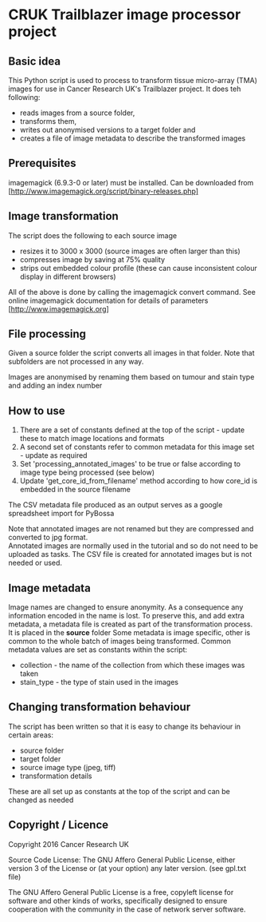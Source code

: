 # CRUK Trailblazer image processor project

## Basic idea

This Python script is used to process to transform tissue micro-array (TMA) images for use in
Cancer Research UK's Trailblazer project.  It does teh following:
 
- reads images from a source folder, 
- transforms them,
- writes out anonymised versions to a target folder and 
- creates a file of image metadata to describe the transformed images

## Prerequisites

imagemagick (6.9.3-0 or later) must be installed.  Can be downloaded from [http://www.imagemagick.org/script/binary-releases.php]

## Image transformation

The script does the following to each source image
- resizes it to 3000 x 3000 (source images are often larger than this)
- compresses image by saving at 75% quality
- strips out embedded colour profile (these can cause inconsistent colour display in different browsers)

All of the above is done by calling the imagemagick convert command.
See online imagemagick documentation for details of parameters [http://www.imagemagick.org]

## File processing

Given a source folder the script  converts all images in that folder.
Note that subfolders are not processed in any way.

Images are anonymised by renaming them based on tumour and stain type and adding an index number

## How to use

1. There are a set of constants defined at the top of the script - update these to match image locations and formats
2. A second set of constants refer to common metadata for this image set - update as required
3. Set 'processing_annotated_images' to be true or false according to image type being processed (see below)
4. Update 'get_core_id_from_filename' method according to how core_id is embedded in the source filename

The CSV metadata file produced as an output serves as a google spreadsheet import for PyBossa

Note that annotated images are not renamed but they are compressed and converted to jpg format.  
Annotated images are normally used in the tutorial and so do not need to be uploaded as tasks.
The CSV file is created for annotated images but is not needed or used.

## Image metadata

Image names are changed to ensure anonymity.  As a consequence any information encoded in the name is lost.
To preserve this, and add extra metadata, a metadata file is created as part of the transformation process.  
It is placed in the **source** folder
Some metadata is image specific, other is common to the whole batch of images being transformed.
Common metadata values are set as constants within the script:
 - collection - the name of the collection from which these images was taken
 - stain_type - the type of stain used in the images

## Changing transformation behaviour

The script has been written so that it is easy to change its behaviour in certain areas:

- source folder
- target folder
- source image type (jpeg, tiff)
- transformation details

These are all set up as constants at the top of the script and can be changed as needed

## Copyright / Licence

Copyright 2016 Cancer Research UK

Source Code License: The GNU Affero General Public License, either version 3 of the License or (at your option) any later version. (see gpl.txt file)

The GNU Affero General Public License is a free, copyleft license for software and other kinds of works, specifically designed to ensure 
cooperation with the community in the case of network server software.

